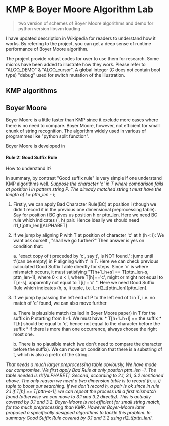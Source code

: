 KMP & Boyer Moore Algorithm Lab
===============================

> two version of schemes of Boyer Moore algorithms and demo for python version libsvm loading


I have updated description in Wikipedia for readers to understand how it works. By refering to the project, 
you can get a deep sense of runtime performance of Boyer Moore algorithm.

The project provide robust codes for user to use them for research. Some micros have been added to illustrate how they work. Please refer to "ALGO\_DEMO" & "ALGO\_cursor". A global integer (C does not contain bool type) "debug" used for switch mutation of the illustration.

## KMP algorithms

## Boyer Moore
Boyer Moore is a little faster than KMP since it exclude more cases where there is no need to compare. Boyer Moore, however, not efficient for small chunk of string recognition. The algorithm widely used in various of programmes like "python split function".

Boyer Moore is developed in 

#### Rule 2: Good Suffix Rule
How to understand it?

In summary, by contrast "Good suffix rule" is very simple if one understand KMP algorithms well.
*Suppose the character 'c' in T where comparison fails at position i in pattern string P. The already matched string t must have the length of l = pttn\_len - i;*

1. Firstly, we can apply Bad Character Rule(BC) at position i (though we didn't record it in the previous one dimensional preprocessing table). Say for position i BC gives us position h or pttn\_len. Here we need BC rule which indicates (i, h) pair. Hence ideally we should need rl1\_t[pttn\_len][ALPHABET]

2. If we jump by aligning P with T at position of character 'c' at h (h < i): We want ask ourself , "shall we go further?" Then answer is yes on condition that:

    a. "exact copy of t preceded by 'c', say t', is NOT found.": jump until t'(can be empty) in P aligning with t' in T. Here we can check previous calculated Good Suffix Table directly for steps. Since 'c' is where mismatch occurs, it must satisfying "T[h+1..h+s] == T[pttn\_len-s, pttn\_len-1], where 0 < s < l, where T[h]=='c', might or might not equal to T[n-s], apparently not equal to T[i]!='c' ". Here we need Good Suffix Rule which indicates (h, s, i) tuple, i.e. L: rl2\_t[pttn\_len][pttn_len].

3. If we jump by passing the left end of P to the left end of t in T, i.e. no match of 'c' found, we can also move further

    a. There is plausible match (called in Boyer Moore paper) in T for the suffix in P starting from h+1. We must have:
        * T[h+1..h+l] == the suffix
        * T[h] should be equal to 'c', hence not equal to the character before the suffix
        * if there is more than one occurrence, always choose the right most one.

    b. There is no plausible match (we don't need to compare the character before the suffix). We can move on condition that there is a substring of t, which is also a prefix of the string.

*That needs a much larger preprocessing table obviously, We have made our compromise. We first apply Bad Rule at only postion pttn\_len -1. The table needed is rl1[ALPHABET]. Second, according to 2.1, 3.1, 3.2 mentioned above. The only reason we need a two dimension table is to record (h, s, i) tuple to boost our searching. If we don't record h, a pair is ok since in rule 2.1 if T[h] == T[pttn-s-1], we can repeat the process util a first mismatch found (otherwise we can move to 3.1 and 3.2 directly). This is actually covered by 3.1 and 3.2. Boyer-Moore is not efficient for small string match, for too much preprocessing than KMP. However Boyer-Moore later proposed a specifically designed algorithms to tackle this problem.
In summary Good Suffix Rule covered by 3.1 and 3.2 using rl2\_t[pttn\_len].*


